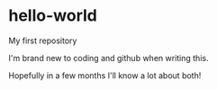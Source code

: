 # hello-world
My first repository

I'm brand new to coding and github when writing this.

Hopefully in a few months I'll know a lot about both!
